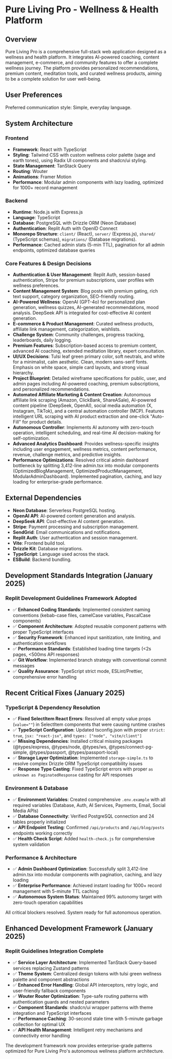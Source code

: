 # Pure Living Pro - Wellness & Health Platform

## Overview
Pure Living Pro is a comprehensive full-stack web application designed as a wellness and health platform. It integrates AI-powered coaching, content management, e-commerce, and community features to offer a complete wellness journey. The platform provides personalized recommendations, premium content, meditation tools, and curated wellness products, aiming to be a complete solution for user well-being.

## User Preferences
Preferred communication style: Simple, everyday language.

## System Architecture

### Frontend
- **Framework**: React with TypeScript
- **Styling**: Tailwind CSS with custom wellness color palette (sage and earth tones), using Radix UI components and shadcn/ui styling.
- **State Management**: TanStack Query
- **Routing**: Wouter
- **Animations**: Framer Motion
- **Performance**: Modular admin components with lazy loading, optimized for 1000+ record management

### Backend
- **Runtime**: Node.js with Express.js
- **Language**: TypeScript
- **Database**: PostgreSQL with Drizzle ORM (Neon Database)
- **Authentication**: Replit Auth with OpenID Connect
- **Monorepo Structure**: `client/` (React), `server/` (Express.js), `shared/` (TypeScript schemas), `migrations/` (Database migrations).
- **Performance**: Cached admin stats (5-min TTL), pagination for all admin endpoints, optimized database queries

### Core Features & Design Decisions
- **Authentication & User Management**: Replit Auth, session-based authentication, Stripe for premium subscriptions, user profiles with wellness preferences.
- **Content Management System**: Blog posts with premium gating, rich text support, category organization, SEO-friendly routing.
- **AI-Powered Wellness**: OpenAI (GPT-4o) for personalized plan generation, wellness quizzes, AI-generated recommendations, mood analysis. DeepSeek API is integrated for cost-effective AI content generation.
- **E-commerce & Product Management**: Curated wellness products, affiliate link management, categorization, wishlists.
- **Challenge System**: Community challenges, progress tracking, leaderboards, daily logging.
- **Premium Features**: Subscription-based access to premium content, advanced AI coaching, extended meditation library, expert consultation.
- **UI/UX Decisions**: Tulsi leaf green primary color, soft neutrals, and white for a minimalist, calm aesthetic. Clean, modern sans-serif fonts. Emphasis on white space, simple card layouts, and strong visual hierarchy.
- **Project Blueprint**: Detailed wireframe specifications for public, user, and admin pages including AI-powered coaching, premium subscriptions, and personalized recommendations.
- **Automated Affiliate Marketing & Content Creation**: Autonomous affiliate link scraping (Amazon, ClickBank, ShareASale), AI-powered content pipeline (DeepSeek, OpenAI), social media automation (X, Instagram, TikTok), and a central automation controller (MCP). Features intelligent URL scraping with AI product extraction and one-click "Auto-Fill" for product details.
- **Autonomous Controller**: Implements AI autonomy with zero-touch operation, intelligent scheduling, and real-time AI decision-making for self-optimization.
- **Advanced Analytics Dashboard**: Provides wellness-specific insights including user engagement, wellness metrics, content performance, revenue, challenge metrics, and predictive insights.
- **Performance Optimizations**: Resolved critical admin dashboard bottleneck by splitting 3,412-line admin.tsx into modular components (OptimizedBlogManagement, OptimizedProductManagement, ModularAdminDashboard). Implemented pagination, caching, and lazy loading for enterprise-grade performance.

## External Dependencies

- **Neon Database**: Serverless PostgreSQL hosting.
- **OpenAI API**: AI-powered content generation and analysis.
- **DeepSeek API**: Cost-effective AI content generation.
- **Stripe**: Payment processing and subscription management.
- **SendGrid**: Email communications and notifications.
- **Replit Auth**: User authentication and session management.
- **Vite**: Frontend build tool.
- **Drizzle Kit**: Database migrations.
- **TypeScript**: Language used across the stack.
- **ESBuild**: Backend bundling.

## Development Standards Integration (January 2025)

### **Replit Development Guidelines Framework Adopted**
- ✅ **Enhanced Coding Standards**: Implemented consistent naming conventions (kebab-case files, camelCase variables, PascalCase components)
- ✅ **Component Architecture**: Adopted reusable component patterns with proper TypeScript interfaces
- ✅ **Security Framework**: Enhanced input sanitization, rate limiting, and authentication workflows
- ✅ **Performance Standards**: Established loading time targets (<2s pages, <500ms API responses)
- ✅ **Git Workflow**: Implemented branch strategy with conventional commit messages
- ✅ **Quality Assurance**: TypeScript strict mode, ESLint/Prettier, comprehensive error handling

## Recent Critical Fixes (January 2025)

### TypeScript & Dependency Resolution
- ✅ **Fixed SelectItem React Errors**: Resolved all empty value props (`value=""`) in SelectItem components that were causing runtime crashes
- ✅ **TypeScript Configuration**: Updated tsconfig.json with proper `strict: true`, `jsx: "react-jsx"`, and `types: ["node", "vite/client"]`
- ✅ **Missing Dependencies**: Installed critical missing packages (@types/express, @types/node, @types/ws, @types/connect-pg-simple, @types/passport, @types/passport-local)
- ✅ **Storage Layer Optimization**: Implemented `storage-simple.ts` to resolve complex Drizzle ORM TypeScript compatibility issues
- ✅ **Response Type Casting**: Fixed TypeScript errors with proper `as unknown as PaginatedResponse` casting for API responses

### Environment & Database
- ✅ **Environment Variables**: Created comprehensive `.env.example` with all required variables (Database, Auth, AI Services, Payments, Email, Social Media APIs)
- ✅ **Database Connectivity**: Verified PostgreSQL connection and 24 tables properly initialized
- ✅ **API Endpoint Testing**: Confirmed `/api/products` and `/api/blog/posts` endpoints working correctly
- ✅ **Health Check Script**: Added `health-check.js` for comprehensive system validation

### Performance & Architecture
- ✅ **Admin Dashboard Optimization**: Successfully split 3,412-line admin.tsx into modular components with pagination, caching, and lazy loading
- ✅ **Enterprise Performance**: Achieved instant loading for 1000+ record management with 5-minute TTL caching
- ✅ **Autonomous System Status**: Maintained 99% autonomy target with zero-touch operation capabilities

All critical blockers resolved. System ready for full autonomous operation.

## Enhanced Development Framework (January 2025)

### **Replit Guidelines Integration Complete**
- ✅ **Service Layer Architecture**: Implemented TanStack Query-based services replacing Zustand patterns
- ✅ **Theme System**: Centralized design tokens with tulsi green wellness palette and component abstractions
- ✅ **Enhanced Error Handling**: Global API interceptors, retry logic, and user-friendly fallback components
- ✅ **Wouter Router Optimization**: Type-safe routing patterns with authentication guards and nested parameters
- ✅ **Component Standards**: shadcn/ui wrapper patterns with theme integration and TypeScript interfaces
- ✅ **Performance Caching**: 30-second stale time with 5-minute garbage collection for optimal UX
- ✅ **API Health Management**: Intelligent retry mechanisms and connectivity error handling

The development framework now provides enterprise-grade patterns optimized for Pure Living Pro's autonomous wellness platform architecture.